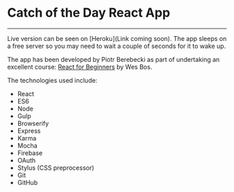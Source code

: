 # Catch of the Day React App
---

Live version can be seen on [Heroku](Link coming soon). The app sleeps on a free server so you may need to wait a couple of seconds for it to wake up.

The app has been developed by Piotr Berebecki as part of undertaking an excellent course: [React for Beginners](https://learnredux.com/) by Wes Bos.

The technologies used include:

* React
* ES6
* Node
* Gulp
* Browserify
* Express
* Karma
* Mocha
* Firebase
* OAuth
* Stylus (CSS preprocessor)
* Git
* GitHub
